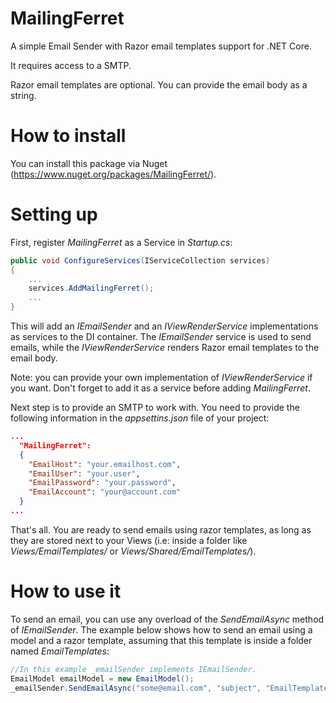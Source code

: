 # MailingFerret
A simple Email Sender with Razor email templates support for .NET Core.

It requires access to a SMTP. 

Razor email templates are optional. You can provide the email body as a string.

# How to install
You can install this package via Nuget (https://www.nuget.org/packages/MailingFerret/). 

# Setting up
First, register *MailingFerret* as a Service in *Startup.cs*:

```csharp
public void ConfigureServices(IServiceCollection services)
{
    ...
    services.AddMailingFerret();
    ...
}
```

This will add an *IEmailSender* and an *IViewRenderService* implementations as services to the DI container. The *IEmailSender* service is used to send emails, while the *IViewRenderService* renders Razor email templates to the email body.

Note: you can provide your own implementation of *IViewRenderService* if you want. Don't forget to add it as a service before adding *MailingFerret*.

Next step is to provide an SMTP to work with. You need to provide the following information in the *appsettins.json* file of your project:

```json
...
  "MailingFerret":
  {
    "EmailHost": "your.emailhost.com",
    "EmailUser": "your.user",
    "EmailPassword": "your.password",
    "EmailAccount": "your@account.com"
  }
...
```

That's all. You are ready to send emails using razor templates, as long as they are stored next to your Views (i.e: inside  a folder like *Views/EmailTemplates/* or *Views/Shared/EmailTemplates/*).

# How to use it

To send an email, you can use any overload of the *SendEmailAsync* method of *IEmailSender*. The example below shows how to send an email using a model and a razor template, assuming that this template is inside a folder named *EmailTemplates*:
```csharp
//In this example _emailSender implements IEmailSender.
EmailModel emailModel = new EmailModel();
_emailSender.SendEmailAsync("some@email.com", "subject", "EmailTemplates/EmailModelTemplate", emailModel);
```
